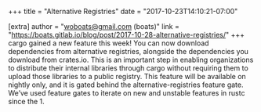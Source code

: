 +++
title = "Alternative Registries"
date = "2017-10-23T14:10:21-07:00"

[extra]
author = "woboats@gmail.com (boats)"
link = "https://boats.gitlab.io/blog/post/2017-10-28-alternative-registries/"
+++
cargo gained a new feature this week! You can now download dependencies from alternative registries, alongside the dependencies you download from crates.io. This is an important step in enabling organizations to distribute their internal libraries through cargo without requiring them to upload those libraries to a public registry.
This feature will be available on nightly only, and it is gated behind the alternative-registries feature gate. We&rsquo;ve used feature gates to iterate on new and unstable features in rustc since the 1.